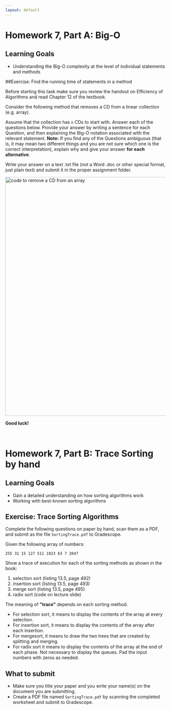 ```yaml
---
layout: default
---
```


# Homework 7, Part A: Big-O

## Learning Goals

* Understanding the Big-O complexity at the level of individual statements and methods


##Exercise: Find the running time of statements in a method

Before starting this task make sure you review the handout on Efficiency of Algorithms and read Chapter 12 of the textbook.

Consider the following method that removes a CD from a linear collection (e.g. array).

Assume that the collection has `n` CDs to start with. Answer each of the questions below. Provide your answer by writing a sentence for each Question, and then explaining the Big-O notation associated with the relevant statement. **Note:** If you find any of the Questions ambiguous (that is, it may mean two different things and you are not sure which one is the correct interpretation), explain why and give your answer **for each alternative**.

Write your answer on a text .txt file (not a Word .doc or other special format, just plain text) and submit it in the proper assignment folder.

<img src="assign602/images/code.png" alt="code to remove a CD from an array" style="width: 750px;"/>





**Good luck!**



<br/>

# Homework 7, Part B: Trace Sorting by hand


## Learning Goals
* Gain a detailed understanding on how sorting algorithms work
* Working with best-known sorting algorithms

## Exercise: Trace Sorting Algorithms

Complete the following questions on paper by hand, scan them as a PDF, and submit as the file `SortingTrace.pdf` to Gradescope.

Given the following array of numbers:

`255 31 15 127 511 1023 63 7 2047`

Show a trace of execution for each of the sorting methods as shown in the book:

1. selection sort (listing 13.5, page 492)
2. insertion sort (listing 13.5, page 493)
3. merge sort (listing 13.5, page 495)
4. radix sort (code on lecture slide)

The meaning of **"trace"** depends on each sorting method.

* For selection sort, it means to display the contents of the array at every selection.
* For insertion sort, it means to display the contents of the array after each insertion.
* For mergesort, it means to draw the two trees that are created by splitting and merging.
* For radix sort it means to display the contents of the array at the end of each phase. Not necessary to display the queues. Pad the input numbers with zeros as needed.

## What to submit
* Make sure you title your paper and you write your name(s) on the document you are submitting.
*   Create a PDF file named `SortingTrace.pdf` by scanning the completed worksheet and submit to Gradescope.


